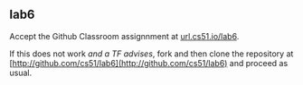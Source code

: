 
## lab6




Accept the Github Classroom assignnment at 
[url.cs51.io/lab6](http://url.cs51.io/lab6). 

If this does not work _and a TF advises_, fork and then clone the repository at 
[http://github.com/cs51/lab6](http://github.com/cs51/lab6) 
and proceed as usual.

